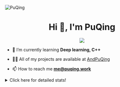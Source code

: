 ![PuQing](https://user-images.githubusercontent.com/27223114/171565019-9a56fae6-b08b-421f-99db-7e830da42371.png)

<h1 align="center">Hi 👋, I'm PuQing</h1>

<p align="center">
  <img src="https://github-widgetbox.vercel.app/api/profile?username=AndPuQing&data=followers,repositories,stars,commits"/>
</p>

- 🌱 I’m currently learning **Deep learning, C++**

- 👨‍💻 All of my projects are available at [AndPuQing](https://github.com/AndPuQing)

- 📫 How to reach me **me@puqing.work**

<details>
<summary>Click here for detailed stats!</summary>

<!--START_SECTION:waka-->
**I'm a Night 🦉** 

```text
🌞 Morning    30 commits     ██░░░░░░░░░░░░░░░░░░░░░░░   10.24% 
🌆 Daytime    104 commits    ████████░░░░░░░░░░░░░░░░░   35.49% 
🌃 Evening    115 commits    █████████░░░░░░░░░░░░░░░░   39.25% 
🌙 Night      44 commits     ███░░░░░░░░░░░░░░░░░░░░░░   15.02%

```


📊 **This Week I Spent My Time On** 

```text
💬 Programming Languages: 
JavaScript               7 hrs 58 mins       ███████░░░░░░░░░░░░░░░░░░   30.78% 
Jupyter Notebook         7 hrs 29 mins       ███████░░░░░░░░░░░░░░░░░░   28.92% 
Python                   7 hrs 10 mins       ███████░░░░░░░░░░░░░░░░░░   27.67% 
Other                    1 hr 3 mins         █░░░░░░░░░░░░░░░░░░░░░░░░   4.09% 
C++                      57 mins             █░░░░░░░░░░░░░░░░░░░░░░░░   3.71%

🔥 Editors: 
VS Code                  17 hrs 8 mins       ██████████████░░░░░░░░░░░   57.74% 
DataSpell                11 hrs 34 mins      █████████░░░░░░░░░░░░░░░░   38.99% 
PyCharm                  35 mins             ░░░░░░░░░░░░░░░░░░░░░░░░░   2.01% 
WebStorm                 22 mins             ░░░░░░░░░░░░░░░░░░░░░░░░░   1.26%

💻 Operating System: 
Windows                  17 hrs 30 mins      ████████████████░░░░░░░░░   65.84% 
Linux                    6 hrs 16 mins       ██████░░░░░░░░░░░░░░░░░░░   23.61% 
WSL                      2 hrs 48 mins       ██░░░░░░░░░░░░░░░░░░░░░░░   10.55%

```


<!--END_SECTION:waka-->
</details>
